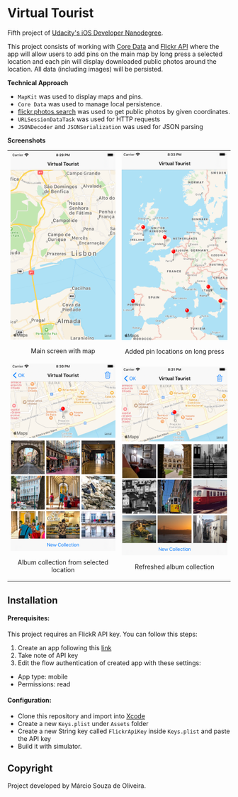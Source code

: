 # Virtual Tourist

Fifth project of [Udacity's iOS Developer Nanodegree](https://www.udacity.com/course/ios-developer-nanodegree--nd003). 

This project consists of working with [Core Data](https://developer.apple.com/documentation/coredata) and [Flickr API](https://www.flickr.com/services/api/) where the app will allow users to add pins on the main map by long press a selected location and each pin will display downloaded public photos around the location. All data (including images) will be persisted.

**Technical Approach**

- `MapKit` was used to display maps and pins.
- `Core Data` was used to manage local persistence.
- [flickr.photos.search](https://www.flickr.com/services/api/flickr.photos.search.html) was used to get public photos by given coordinates.
- `URLSessionDataTask` was used for HTTP requests
- `JSONDecoder` and `JSONSerialization` was used for JSON parsing

**Screenshots**

<table align="center">
  <tr>
     <td>
       <img src="screenshots/image1.png" width="400" title="Main screen with map">
       <p align="center">Main screen with map</p>
     </td>
     <td>
       <img src="screenshots/image2.png" width="400" title="Added pin locations on long press">
       <p align="center">Added pin locations on long press</p>
     </td>
  </tr>
  <tr>
     <td>
       <img src="screenshots/image3.png" width="400" title="Album collection from selected location">
       <p align="center">Album collection from selected location</p>
     </td>
     <td>
       <img src="screenshots/image4.png" width="400" title="Refreshed album collection">
       <p align="center">Refreshed album collection</p>
     </td>
  </tr>
</table>

## Installation

#### Prerequisites:

This project requires an FlickR API key.  You can follow this steps:
1. Create an app following this [link](https://www.flickr.com/services/apps/create/noncommercial/?)
2. Take note of API key
3. Edit the flow authentication of created app with these settings:
 - App type: mobile
 - Permissions: read

#### Configuration:

- Clone this repository and import into [Xcode](https://developer.apple.com/xcode/) 
- Create a new `Keys.plist` under `Assets` folder
- Create a new String key called `FlickrApiKey` inside `Keys.plist` and paste the API key
- Build it with simulator.


## Copyright

Project developed by Márcio Souza de Oliveira.
